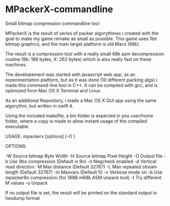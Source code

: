 # MPackerX-commandline
Small bitmap compression commandline tool

MPackerX is the result of series of packer algorythmes i created with the goal to make my game remake as small as possible.
This game uses 1bit bitmap graphics, and the main target platform is old Macs (68k).

The result is a compression tool with a really small 68k asm decompression routine (9b: 188 bytes, X: 262 bytes) which is also really fast on these machines.

The developement was started with javascript web app, as an experimentation platform, but as it was done (10 different packing algs) i made this command-line tool in C++. It can be compiled with gcc, and is optimized form Mac OS X Terminal and Linux.

As an additional Repository, i made a Mac OS X GUI app using the same algorythm, but written in swift 4.

Using the included makefile, a bin folder is expected in you user/home folder, where a copy is made to allow instant usage of the compiled executable

USAGE: mpackerx [options] <inputfile> [-O <outputfile>]

OPTIONS:

-W	Source bitmap Byte Width
-H	Source bitmap Pixel Height
-O	Output file
-b	Use 9bo compression (Default is 9o)
-n	Negcheck enabled
-d	Vertical read direction
-M	Max distance (Default 32767)
-L	Max repeated stream length (Default 32767)
-m	Maxvars (Default 5)
-v	Verbose mode on
-b	Use mpacker9o compression (for 188B m68k ASM unpack tool)
-t	Try different M values
-u	Unpack

If no output file is set, the result will be printed on the standard output in hexdump format
